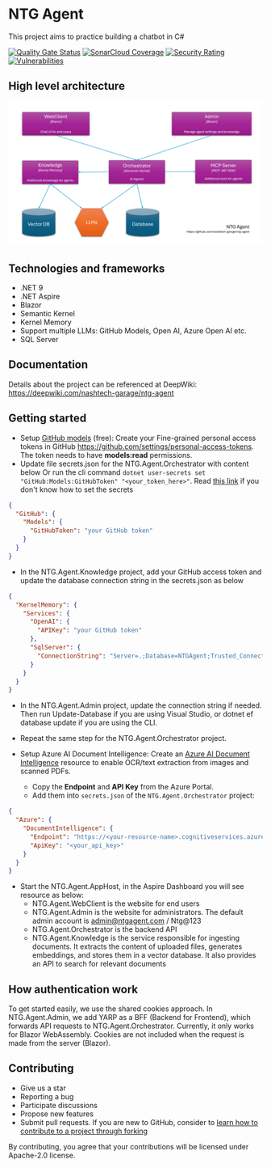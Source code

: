 # NTG Agent
This project aims to practice building a chatbot in C#

[![Quality Gate Status](https://sonarcloud.io/api/project_badges/measure?project=nashtech-garage_ntg-agent&metric=alert_status)](https://sonarcloud.io/summary/new_code?id=nashtech-garage_ntg-agent)
[![SonarCloud Coverage](https://sonarcloud.io/api/project_badges/measure?project=nashtech-garage_ntg-agent&metric=coverage)](https://sonarcloud.io/summary/new_code?id=nashtech-garage_ntg-agent)
[![Security Rating](https://sonarcloud.io/api/project_badges/measure?project=nashtech-garage_ntg-agent&metric=security_rating)](https://sonarcloud.io/summary/new_code?id=nashtech-garage_ntg-agent)
[![Vulnerabilities](https://sonarcloud.io/api/project_badges/measure?project=nashtech-garage_ntg-agent&metric=vulnerabilities)](https://sonarcloud.io/summary/new_code?id=nashtech-garage_ntg-agent)


## High level architecture

![NTG Agent - High level architecture](ntg-agent-components.png)

## Technologies and frameworks
- .NET 9
- .NET Aspire
- Blazor
- Semantic Kernel
- Kernel Memory
- Support multiple LLMs: GitHub Models, Open AI, Azure Open AI etc.
- SQL Server

## Documentation
Details about the project can be referenced at DeepWiki: https://deepwiki.com/nashtech-garage/ntg-agent

## Getting started

- Setup [GitHub models](https://docs.github.com/en/github-models/use-github-models/prototyping-with-ai-models) (free): Create your Fine-grained personal access tokens in GitHub https://github.com/settings/personal-access-tokens. The token needs to have **models:read** permissions.
- Update file secrets.json for the NTG.Agent.Orchestrator with content below Or run the cli command `dotnet user-secrets set "GitHub:Models:GitHubToken" "<your_token_here>"`. Read [this link](https://learn.microsoft.com/en-us/aspnet/core/security/app-secrets) if you don't know how to set the secrets

```json
{
  "GitHub": {
    "Models": {
      "GitHubToken": "your GitHub token"
    }
  }
}
```

- In the NTG.Agent.Knowledge project, add your GitHub access token and update the database connection string in the secrets.json as below

```json
{
  "KernelMemory": {
    "Services": {
      "OpenAI": {
        "APIKey": "your GitHub token"
      },
      "SqlServer": {
        "ConnectionString": "Server=.;Database=NTGAgent;Trusted_Connection=True;TrustServerCertificate=true;MultipleActiveResultSets=true"
      }
    }
  }
}
```

- In the NTG.Agent.Admin project, update the connection string if needed. Then run Update-Database if you are using Visual Studio, or dotnet ef database update if you are using the CLI.

- Repeat the same step for the NTG.Agent.Orchestrator project.

- Setup Azure AI Document Intelligence:
  Create an [Azure AI Document Intelligence](https://learn.microsoft.com/en-us/azure/ai-services/document-intelligence/how-to-guides/create-document-intelligence-resource?view=doc-intel-4.0.0) resource to enable OCR/text extraction from images and scanned PDFs.

  - Copy the **Endpoint** and **API Key** from the Azure Portal.
  - Add them into `secrets.json` of the `NTG.Agent.Orchestrator` project:

```json
{
  "Azure": {
    "DocumentIntelligence": {
      "Endpoint": "https://<your-resource-name>.cognitiveservices.azure.com/",
      "ApiKey": "<your_api_key>"
    }
  }
}
```

- Start the NTG.Agent.AppHost, in the Aspire Dashboard you will see resource as below:
  - NTG.Agent.WebClient is the website for end users
  - NTG.Agent.Admin is the website for administrators. The default admin account is admin@ntgagent.com / Ntg@123
  - NTG.Agent.Orchestrator is the backend API
  - NTG.Agent.Knowledge is the service responsible for ingesting documents. It extracts the content of uploaded files, generates embeddings, and stores them in a vector database. It also provides an API to search for relevant documents

## How authentication work

To get started easily, we use the shared cookies approach. In NTG.Agent.Admin, we add YARP as a BFF (Backend for Frontend), which forwards API requests to NTG.Agent.Orchestrator.
Currently, it only works for Blazor WebAssembly. Cookies are not included when the request is made from the server (Blazor).

## Contributing

- Give us a star
- Reporting a bug
- Participate discussions
- Propose new features
- Submit pull requests. If you are new to GitHub, consider to [learn how to contribute to a project through forking](https://docs.github.com/en/get-started/quickstart/contributing-to-projects)

By contributing, you agree that your contributions will be licensed under Apache-2.0 license. 


